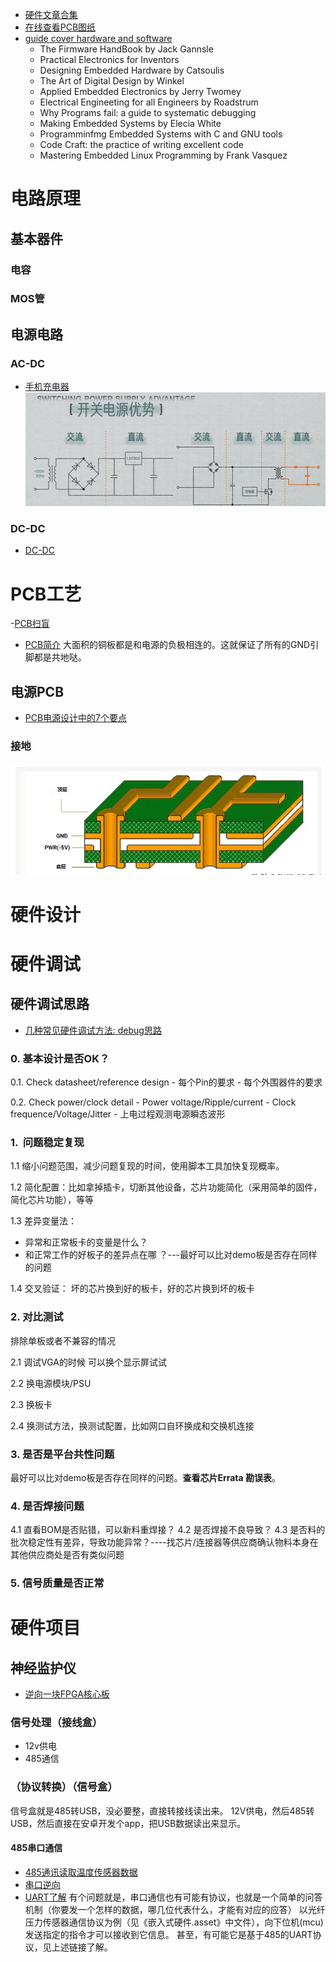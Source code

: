 - [硬件文章合集](https://www.hw100k.com/yingshi)
- [在线查看PCB图纸](https://www.altium.com/viewer/cn/)
- [guide cover hardware and software](https://www.reddit.com/r/embedded/comments/1dwslcf/which_book_is_the_ultimate_guide_that_covers_the/)
	- The Firmware HandBook by Jack Gannsle
	- Practical Electronics for Inventors
	- Designing Embedded Hardware by Catsoulis
	- The Art of Digital Design by Winkel
	- Applied Embedded Electronics by Jerry Twomey
	- Electrical Engineeting for all Engineers by Roadstrum
	- Why Programs fail: a guide to systematic debugging
	- Making Embedded Systems by Elecia White
	- Programminfmg Embedded Systems with C and GNU tools
	- Code Craft: the practice of writing excellent code
	- Mastering Embedded Linux Programming by Frank Vasquez

# 电路原理
## 基本器件

### 电容

### MOS管

## 电源电路
### AC-DC
- [手机充电器](https://www.bilibili.com/video/BV1or4y1X7Ra)
![](嵌入式硬件.assets/手机充电器电路图.png)

### DC-DC
- [DC-DC](https://www.bilibili.com/video/BV1Jv411P7Qc)


# PCB工艺
-[PCB扫盲](https://www.youtube.com/watch?v=z7j8RCyxHeM)
- [PCB简介](https://www.eeworld.com.cn/circuit/view/54712)
大面积的铜板都是和电源的负极相连的。这就保证了所有的GND引脚都是共地哒。

## 电源PCB
- [PCB电源设计中的7个要点](https://www.eet-china.com/mp/a317276.html)

### 接地
![4层板接地](嵌入式硬件.assets/4层板接地.png)


# 硬件设计


# 硬件调试

## 硬件调试思路
- [几种常见硬件调试方法: debug思路](https://b23.tv/W2tvjTa)

### 0. 基本设计是否OK？

0.1. Check datasheet/reference design
	- ﻿每个Pin的要求
	- ﻿每个外围器件的要求

0.2. Check power/clock detail
	- ﻿Power voltage/Ripple/current
	- ﻿Clock frequence/Voltage/Jitter
	- ﻿上电过程观测电源瞬态波形

### 1. ﻿﻿ 问题稳定复现

1.1 缩小问题范围，减少问题复现的时间，使用脚本工具加快复现概率。

1.2 ﻿﻿简化配置：比如拿掉插卡，切断其他设备，芯片功能简化（采用简单的固件，简化芯片功能），等等

1.3 ﻿﻿差异变量法：
- 异常和正常板卡的变量是什么？
- 和正常工作的好板子的差异点在哪 ？---最好可以比对demo板是否存在同样的问题

1.4 交叉验证：
坏的芯片换到好的板卡，好的芯片换到坏的板卡

### 2.  对比测试
排除单板或者不兼容的情况

2.1 调试VGA的时候 可以换个显示屏试试

2.2 换电源模块/PSU

2.3 换板卡

2.4 换测试方法，换测试配置，比如网口自环换成和交换机连接

### 3. 是否是平台共性问题
最好可以比对demo板是否存在同样的问题。**查看芯片Errata 勘误表**。

### 4. 是否焊接问题
4.1 ﻿﻿﻿直看BOM是否贴错，可以新料重焊接？
4.2 ﻿﻿是否焊接不良导致？
4.3 ﻿﻿是否料的批次稳定性有差异，导致功能异常？----找芯片/连接器等供应商确认物料本身在其他供应商处是否有类似问题

### 5. 信号质量是否正常







# 硬件项目

## 神经监护仪
- [逆向一块FPGA核心板](https://blog.csdn.net/little_cats/article/details/131507911)

### 信号处理（接线盒）
- 12v供电
- 485通信


### （协议转换）（信号盒）
信号盒就是485转USB，没必要整，直接转接线读出来。
12V供电，然后485转USB，然后直接在安卓开发个app，把USB数据读出来显示。
#### 485串口通信
- [485通讯读取温度传感器数据](https://blog.csdn.net/qq_43868701/article/details/130720378)
- [串口逆向](https://bbs.elecfans.com/jishu_2382693_1_1.html)
- [UART了解](https://dreamsourcelab.cn/logic-analyzer/uart/)
有个问题就是，串口通信也有可能有协议，也就是一个简单的问答机制（你要发一个怎样的数据，哪几位代表什么，才能有对应的应答）
以光纤压力传感器通信协议为例（见《嵌入式硬件.asset》中文件），向下位机(mcu)发送指定的指令才可以接收到它信息。
甚至，有可能它是基于485的UART协议，见上述链接了解。
